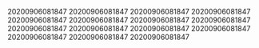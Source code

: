 20200906081847
20200906081847
20200906081847
20200906081847
20200906081847
20200906081847
20200906081847
20200906081847
20200906081847
20200906081847
20200906081847
20200906081847
20200906081847
20200906081847
20200906081847
